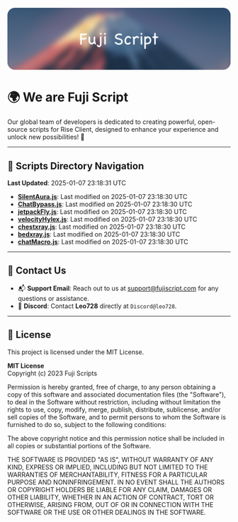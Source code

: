 ![Banner](.github/b.webp)

# 🌍 **We are Fuji Script**

Our global team of developers is dedicated to creating powerful, open-source scripts for Rise Client, designed to enhance your experience and unlock new possibilities! 🌟

---
<!-- SCRIPTS_NAVIGATION_START -->
## 📂 **Scripts Directory Navigation**

**Last Updated**: 2025-01-07 23:18:31 UTC

- **[SilentAura.js](scripts/SilentAura.js)**: Last modified on 2025-01-07 23:18:30 UTC
- **[ChatBypass.js](scripts/ChatBypass.js)**: Last modified on 2025-01-07 23:18:30 UTC
- **[jetpackFly.js](scripts/jetpackFly.js)**: Last modified on 2025-01-07 23:18:30 UTC
- **[velocityHylex.js](scripts/velocityHylex.js)**: Last modified on 2025-01-07 23:18:30 UTC
- **[chestxray.js](scripts/chestxray.js)**: Last modified on 2025-01-07 23:18:30 UTC
- **[bedxray.js](scripts/bedxray.js)**: Last modified on 2025-01-07 23:18:30 UTC
- **[chatMacro.js](scripts/chatMacro.js)**: Last modified on 2025-01-07 23:18:30 UTC

<!-- SCRIPTS_NAVIGATION_END -->

---

## 💬 **Contact Us**  
- 📬 **Support Email**: Reach out to us at [support@fujiscript.com](mailto:support@fujiscript.com) for any questions or assistance.  
- 💬 **Discord**: Contact **Leo728** directly at `Discord@leo728`.

---

## 📜 **License**

This project is licensed under the MIT License.  

**MIT License**  
Copyright (c) 2023 Fuji Scripts  

Permission is hereby granted, free of charge, to any person obtaining a copy of this software and associated documentation files (the "Software"), to deal in the Software without restriction, including without limitation the rights to use, copy, modify, merge, publish, distribute, sublicense, and/or sell copies of the Software, and to permit persons to whom the Software is furnished to do so, subject to the following conditions:  

The above copyright notice and this permission notice shall be included in all copies or substantial portions of the Software.  

THE SOFTWARE IS PROVIDED "AS IS", WITHOUT WARRANTY OF ANY KIND, EXPRESS OR IMPLIED, INCLUDING BUT NOT LIMITED TO THE WARRANTIES OF MERCHANTABILITY, FITNESS FOR A PARTICULAR PURPOSE AND NONINFRINGEMENT. IN NO EVENT SHALL THE AUTHORS OR COPYRIGHT HOLDERS BE LIABLE FOR ANY CLAIM, DAMAGES OR OTHER LIABILITY, WHETHER IN AN ACTION OF CONTRACT, TORT OR OTHERWISE, ARISING FROM, OUT OF OR IN CONNECTION WITH THE SOFTWARE OR THE USE OR OTHER DEALINGS IN THE SOFTWARE.  
